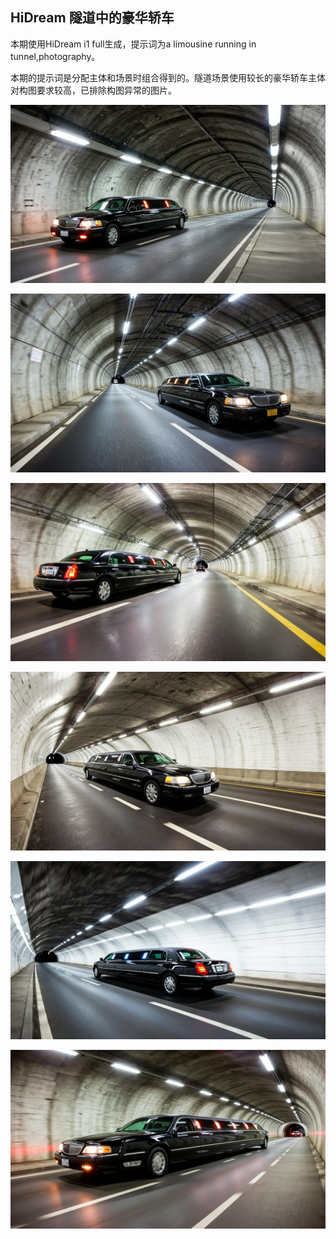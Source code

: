 ## HiDream 隧道中的豪华轿车

本期使用HiDream i1 full生成，提示词为a limousine running in tunnel,photography。

本期的提示词是分配主体和场景时组合得到的。隧道场景使用较长的豪华轿车主体对构图要求较高，已排除构图异常的图片。

![ComfyUI_00031_.jpg](https://github.com/Willian7004/media-blog/blob/main/files/202505/2025051204/ComfyUI_00031_.jpg?raw=true)

![ComfyUI_00032_.jpg](https://github.com/Willian7004/media-blog/blob/main/files/202505/2025051204/ComfyUI_00032_.jpg?raw=true)

![ComfyUI_00036_.jpg](https://github.com/Willian7004/media-blog/blob/main/files/202505/2025051204/ComfyUI_00036_.jpg?raw=true)

![ComfyUI_00037_.jpg](https://github.com/Willian7004/media-blog/blob/main/files/202505/2025051204/ComfyUI_00037_.jpg?raw=true)

![ComfyUI_00039_.jpg](https://github.com/Willian7004/media-blog/blob/main/files/202505/2025051204/ComfyUI_00039_.jpg?raw=true)

![ComfyUI_00040_.jpg](https://github.com/Willian7004/media-blog/blob/main/files/202505/2025051204/ComfyUI_00040_.jpg?raw=true)